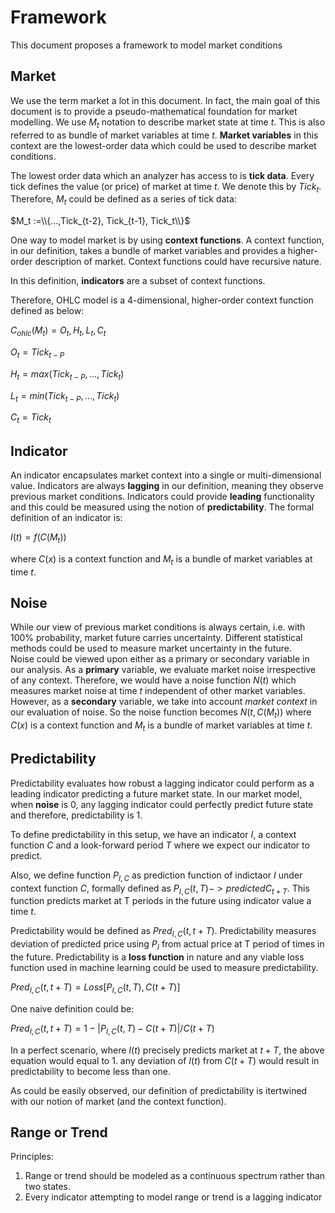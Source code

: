 # Framework
This document proposes a framework to model market conditions 
## Market 
We use the term market a lot in this document. In fact, the main goal of this document is to provide a pseudo-mathematical foundation for market modelling. 
We use $M_t$ notation to describe market state at time $t$. This is also referred to as bundle of market variables at time $t$. **Market variables** in this context are the lowest-order data which could be used to describe market conditions.

The lowest order data which an analyzer has access to is **tick data**. Every tick defines the value (or price) of market at time $t$. We denote this by $Tick_t$. Therefore, $M_t$ could be defined as a series of tick data:

$M_t :=\\{...,Tick_{t-2}, Tick_{t-1}, Tick_t\\}$

One way to model market is by using **context functions**. A context function, in our definition, takes a bundle of market variables and provides a higher-order description of market. Context functions could have recursive nature. 

In this definition, **indicators** are a subset of context functions.

Therefore, OHLC model is a 4-dimensional, higher-order context function defined as below:

$C_{ohlc}(M_t) = O_t, H_t, L_t, C_t$

$O_t = Tick_{t-P}$

$H_t = max(Tick_{t-P},...,Tick_t)$

$L_t = min(Tick_{t-P},...,Tick_t)$

$C_t = Tick_{t}$
 
## Indicator
An indicator encapsulates market context into a single or multi-dimensional value. 
Indicators are always **lagging** in our definition, meaning they observe previous market conditions. 
Indicators could provide **leading** functionality and this could be measured using the notion of **predictability**.
The formal definition of an indicator is:

$I(t) = f(C(M_t))$

where $C(x)$ is a context function and $M_t$ is a bundle of market variables at time $t$.
## Noise
While our view of previous market conditions is always certain, i.e. with 100% probability, market future carries uncertainty. Different statistical methods could be used to measure market uncertainty in the future.   
Noise could be viewed upon either as a primary or secondary variable in our analysis. 
As a **primary** variable, we evaluate market noise irrespective of any context. Therefore, we would have a noise function $N(t)$ which measures market noise at time $t$ independent of other market variables.
However, as a **secondary** variable, we take into account *market context* in our evaluation of noise. So the noise function becomes $N(t, C(M_t))$ where $C(x)$ is a context function and $M_t$ is a bundle of market variables at time $t$.
## Predictability 
Predictability evaluates how robust a lagging indicator could perform as a leading indicator predicting a future market state. In our market model, when **noise** is 0, any lagging indicator could perfectly predict future state and therefore, predictability is 1. 

To define predictability in this setup, we have an indicator $I$, a context function $C$ and a look-forward period $T$ where we expect our indicator to predict. 

Also, we define function $P_{I,C}$ as prediction function of indictaor $I$ under context function $C$, formally defined as $P_{I,C}(t, T) -> predictedC_{t+T}$. This function predicts market at T periods in the future using indicator value a time $t$. 

Predictability would be defined as $Pred_{I,C}(t, t+T)$. Predictability measures deviation of predicted price using $P_I$ from actual price at T period of times in the future. Predictability is a **loss function** in nature and any viable loss function used in machine learning could be used to measure predictability.

$Pred_{I,C}(t, t+T) = Loss[P_{I,C}(t, T), C(t+T)]$

One naive definition could be:

$Pred_{I,C}(t, t+T) = 1 - |P_{I,C}(t, T) - C(t+T)| / C(t+T)$

In a perfect scenario, where $I(t)$ precisely predicts market at $t+T$, the above equation would equal to 1. any deviation of $I(t)$ from $C(t+T)$ would result in predictability to become less than one.

As could be easily observed, our definition of predictability is itertwined with our notion of market (and the context function). 
    
## Range or Trend
Principles:

 1. Range or trend should be modeled as a continuous spectrum rather than two states.
 2. Every indicator attempting to model range or trend is a lagging indicator
